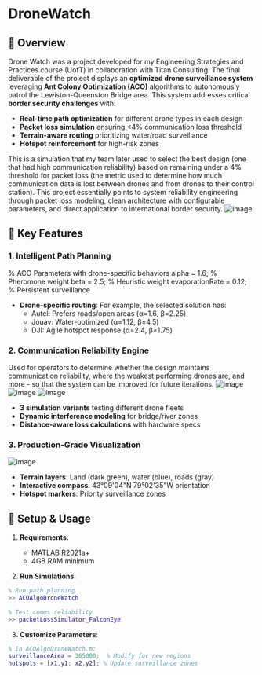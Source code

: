 # DroneWatch

## 🌟 Overview
Drone Watch was a project developed for my Engineering Strategies and Practices course (UofT) in collaboration with Titan Consulting. The final deliverable of the project displays an **optimized drone surveillance system** leveraging **Ant Colony Optimization (ACO)** algorithms to autonomously patrol the Lewiston-Queenston Bridge area. This system addresses critical **border security challenges** with:

- **Real-time path optimization** for different drone types in each design 
- **Packet loss simulation** ensuring <4% communication loss threshold
- **Terrain-aware routing** prioritizing water/road surveillance
- **Hotspot reinforcement** for high-risk zones

This is a simulation that my team later used to select the best design (one that had high communication reliability) based on remaining under a 4% threshold for packet loss (the metric used to determine how much communication data is lost between drones and from drones to their control station). This project essentially points to system reliability engineering through packet loss modeling, clean architecture with configurable parameters, and direct application to international border security. 
![image](https://github.com/user-attachments/assets/cebbd6ea-8a86-4e59-a5e8-9e0bcc5c042d)


## 🚀 Key Features

### 1. Intelligent Path Planning
% ACO Parameters with drone-specific behaviors
alpha = 1.6;  % Pheromone weight 
beta = 2.5;   % Heuristic weight
evaporationRate = 0.12; % Persistent surveillance

- **Drone-specific routing**: For example, the selected solution has: 
  - Autel: Prefers roads/open areas (α=1.6, β=2.25)
  - Jouav: Water-optimized (α=1.12, β=4.5) 
  - DJI: Agile hotspot response (α=2.4, β=1.75)

### 2. Communication Reliability Engine
Used for operators to determine whether the design maintains communication reliability, where the weakest performing drones are, and more - so that the system can be improved for future iterations. 
![image](https://github.com/user-attachments/assets/bfbddb0e-cb94-4429-93f3-51f8d580941b)
![image](https://github.com/user-attachments/assets/9cade35e-df11-490d-802a-8f77eb5f1d33)
![image](https://github.com/user-attachments/assets/56289f1d-ca4f-449c-b649-3a528043d37f)

- **3 simulation variants** testing different drone fleets
- **Dynamic interference modeling** for bridge/river zones
- **Distance-aware loss calculations** with hardware specs

### 3. Production-Grade Visualization
![image](https://github.com/user-attachments/assets/565a954c-6338-4ba0-acc2-0bb7ba95823a)
- **Terrain layers**: Land (dark green), water (blue), roads (gray)
- **Interactive compass**: 43°09'04"N 79°02'35"W orientation
- **Hotspot markers**: Priority surveillance zones

## 🔧 Setup & Usage

1. **Requirements**:
   - MATLAB R2021a+
   - 4GB RAM minimum

2. **Run Simulations**:
```matlab
% Run path planning
>> ACOAlgoDroneWatch

% Test comms reliability
>> packetLossSimulator_FalconEye
```

3. **Customize Parameters**:
```matlab
% In ACOAlgoDroneWatch.m:
surveillanceArea = 365000;  % Modify for new regions
hotspots = [x1,y1; x2,y2]; % Update surveillance zones
```
